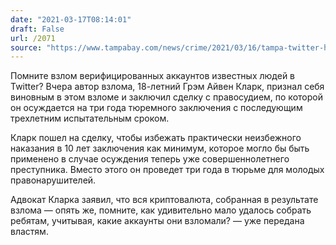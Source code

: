 ```yaml
---
date: "2021-03-17T08:14:01"
draft: False
url: /2071
source: "https://www.tampabay.com/news/crime/2021/03/16/tampa-twitter-hacker-agrees-to-three-years-in-prison-in-plea-deal/"
---
```


Помните взлом верифицированных аккаунтов известных людей в Twitter? Вчера автор взлома, 18-летний Грэм Айвен Кларк, признал себя виновным в этом взломе и заключил сделку с правосудием, по которой он осуждается на три года тюремного заключения с последующим трехлетним испытательным сроком.

Кларк пошел на сделку, чтобы избежать практически неизбежного наказания в 10 лет заключения как минимум, которое могло бы быть применено в случае осуждения теперь уже совершеннолетнего преступника. Вместо этого он проведет три года в тюрьме для молодых правонарушителей.

Адвокат Кларка заявил, что вся криптовалюта, собранная в результате взлома — опять же, помните, как удивительно мало удалось собрать ребятам, учитывая, какие аккаунты они взломали? — уже передана властям.
